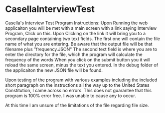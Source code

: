 # CasellaInterviewTest
Casella's Interview Test Program
Instructions:
Upon Running the web applicaiton you will be met with a main screen with a link saying Interview Program, Click on this.
Upon Clicking on the link it will bring you to a secondary page containing two text fields.
The first one will contain the file name of what you are entering. Be aware that the output file will be that filename plus "frequency.JSON"
The second text field is where you are to enter the directory for the file, which the program will calculate the frequency of the words
When you click on the submit button you it will reload the same screen, minus the text you entered. In the debug folder of the applicaiton the new JSON file will be found.

Upon testing of the program with various examples including the included short paragraph on the instructions all the way up to the United States Constitution,
I came across no errors. This does not guarantee that this program is 100% error free. I was unable to cause any to occur.

At this time I am unsure of the limitations of the file regarding file size.

